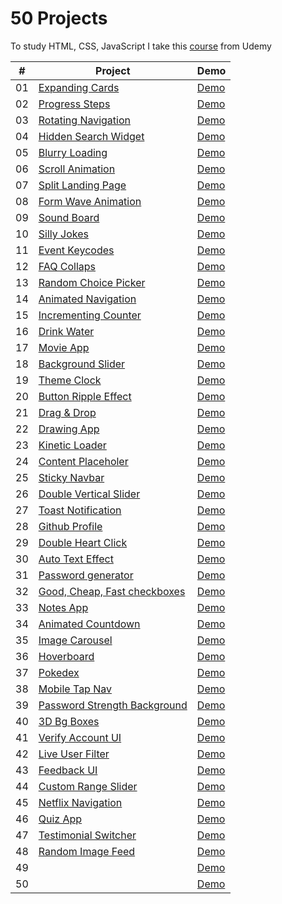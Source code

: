 # 50 Projects

To study HTML, CSS, JavaScript I take this [course](https://www.udemy.com/course/50-projects-50-days/) from Udemy

| #   | Project                                                                     | Demo                                                          |
| --- | --------------------------------------------------------------------------- | ------------------------------------------------------------- |
| 01  | [Expanding Cards](./01.Expanding%20Cards)                                   | [Demo](https://50project-expanding-cards.netlify.app/)        |
| 02  | [Progress Steps](./02.Progress%20Steps)                                     | [Demo](https://50project-progress-steps.netlify.app/)         |
| 03  | [Rotating Navigation](./03.Rotating%20Navigation)                           | [Demo](https://50project-rotating-navigation.netlify.app/)    |
| 04  | [Hidden Search Widget](./04.Hidden%20Search%20Widget)                       | [Demo](https://50project-hidden-search-widget.netlify.app/)   |
| 05  | [Blurry Loading](./05.Blurry%20Loading)                                     | [Demo](https://50project-blurry-loading.netlify.app/)         |
| 06  | [Scroll Animation](./06.Scroll%20Animation)                                 | [Demo](https://50project-scroll-animation.netlify.app/)       |
| 07  | [Split Landing Page](./07.Split%20Landing%20Page)                           | [Demo](https://50project-split-landing-page.netlify.app/)     |
| 08  | [Form Wave Animation](.08.Form%20wave%20Animation)                          | [Demo](https://50project-form-wave-animation.netlify.app/)    |
| 09  | [Sound Board](./09.Sound%20Board)                                           | [Demo](https://50project-sound-board.netlify.app/)            |
| 10  | [Silly Jokes](./10.Silly%20jokes)                                           | [Demo](https://50project-silly-jokes.netlify.app/)            |
| 11  | [Event Keycodes](./11.Event%20Keycodes)                                     | [Demo](https://50project-event-keycodes.netlify.app/)         |
| 12  | [FAQ Collaps](./12.FAQ%20Collaps)                                           | [Demo](https://50project-faq-collaps.netlify.app/)            |
| 13  | [Random Choice Picker](./13.Random%20Choice%20%20Picker)                    | [Demo](https://50project-random-choice-picker.netlify.app/)   |
| 14  | [Animated Navigation](./14.Animated%20Navigation)                           | [Demo](https://50project-animated-navigation.netlify.app/)    |
| 15  | [Incrementing Counter](./15.Incrementing%20Counter)                         | [Demo](https://50project-incrementing-counter.netlify.app/)   |
| 16  | [Drink Water](./16.Drink%20Water)                                           | [Demo](https://50project-drink-water.netlify.app/)            |
| 17  | [Movie App](./17.Movie%20App)                                               | [Demo](https://50project-movie-app.netlify.app/)              |
| 18  | [Background Slider](./18.Background%20Slider)                               | [Demo](https://50project-background-slider.netlify.app/)      |
| 19  | [Theme Clock](.19.Theme%20clock)                                            | [Demo](https://50project-theme-clock.netlify.app/)            |
| 20  | [Button Ripple Effect](./20.Btn%20Ripple%20Effect)                          | [Demo](https://50project-button-ripple-effect.netlify.app/)   |
| 21  | [Drag & Drop](./21.Drag%20n%20Drop)                                         | [Demo](https://50project-dragndrop.netlify.app/)              |
| 22  | [Drawing App](./22.Drawing%20App)                                           | [Demo](https://50project-drawing-app.netlify.app/)            |
| 23  | [Kinetic Loader](./23.Kinetic%20Loader)                                     | [Demo](https://50project-kinetic-loader.netlify.app/)         |
| 24  | [Content Placeholer](./24.Content-placeholer)                               | [Demo](https://50project-content-placeholder.netlify.app/)    |
| 25  | [Sticky Navbar](./25.Sticky%20Navbar)                                       | [Demo](https://50project-sticky-navbar.netlify.app/)          |
| 26  | [Double Vertical Slider](./26.Double%20vertical%20slide)                    | [Demo](https://50project-double-vertical-slider.netlify.app/) |
| 27  | [Toast Notification](./27.Toast%20notification)                             | [Demo](https://50project-toast-notification.netlify.app/)     |
| 28  | [Github Profile](./28.Github%20profile)                                     | [Demo](https://50project-github-profile.netlify.app/)         |
| 29  | [Double Heart Click](./29.Double%20Heart%20Click)                           | [Demo](https://50project-double-heart-click.netlify.app/)     |
| 30  | [Auto Text Effect](./30.Auto%20text%20effect)                               | [Demo](https://50project-auto-text-effect.netlify.app/)       |
| 31  | [Password generator](./31.Password%20generator)                             | [Demo](https://50project-password-generator.netlify.app/)     |
| 32  | [Good, Cheap, Fast checkboxes](./32.Good%2C%20Cheap%2C%20Fast%20checkboxes) | [Demo](https://50project-checkboxes.netlify.app/)             |
| 33  | [Notes App](./33.Notes%20App)                                               | [Demo](https://50project-notes-app.netlify.app/)              |
| 34  | [Animated Countdown](./34.Animated%20Countdown)                             | [Demo](https://50project-animated-countdown.netlify.app/)     |
| 35  | [Image Carousel](./35.Image%20Carousel)                                     | [Demo](https://50project-image-carousel.netlify.app/)         |
| 36  | [Hoverboard](./36.Hoverboard)                                               | [Demo](https://50project-hoverboard.netlify.app/)             |
| 37  | [Pokedex](./37.Pokedex)                                                     | [Demo](https://50project-pokedex.netlify.app/)                |
| 38  | [Mobile Tap Nav](./38.Mobile%20Tap%20Nav)                                   | [Demo](https://50project-mobile-tap-nav.netlify.app/)         |
| 39  | [Password Strength Background](./39.Password%20Strength%20Background)       | [Demo](https://50project-pw-strength-bg.netlify.app/)         |
| 40  | [3D Bg Boxes](./40.3D%20Bg%20Boxes)                                         | [Demo](https://50project-3d-bg-boxes.netlify.app/)            |
| 41  | [Verify Account UI](./41.Verify%20Account%20UI)                             | [Demo](https://50project-verify-account-ui.netlify.app/)      |
| 42  | [Live User Filter](./42.Live%20User%20Filter)                               | [Demo](https://50project-live-user-filter.netlify.app/)       |
| 43  | [Feedback UI](./43.Feedback%20UI)                                           | [Demo](https://50project-feedback-ui.netlify.app/)            |
| 44  | [Custom Range Slider](./44.Custom%20Range%20Slider)                         | [Demo](https://50project-custom-range-slider.netlify.app/)    |
| 45  | [Netflix Navigation](./45.Netflix%20Navigation)                             | [Demo](https://50project-netflix-navigation.netlify.app/)     |
| 46  | [Quiz App](./46.Quiz%20App)                                                 | [Demo](https://50project-quiz-app.netlify.app/)               |
| 47  | [Testimonial Switcher](./47.Testimonial%20Box%20Switcher)                   | [Demo](https://50project-testimonial-switcher.netlify.app/)   |
| 48  | [Random Image Feed](./48.%20Random%20Image%20Feed)                          | [Demo](https://50project-random-img-feed.netlify.app/)        |
| 49  | [](.)                                                                       | [Demo]()                                                      |
| 50  | [](.)                                                                       | [Demo]()                                                      |
